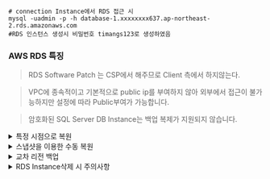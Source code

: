 ```
# connection Instance에서 RDS 접근 시
mysql -uadmin -p -h database-1.xxxxxxxx637.ap-northeast-2.rds.amazonaws.com
#RDS 인스턴스 생성시 비밀번호 timangs123로 생성하였음
```

### AWS RDS 특징

> RDS Software Patch 는 CSP에서 해주므로 Client 측에서 하지않는다.

> VPC에 종속적이고 기본적으로 public ip를 부여하지 않아 외부에서 접근이 불가능하지만 설정에 따라 Public부여가 가능합니다.

> 암호화된 SQL Server DB Instance는 백업 복제가 지원되지 않습니다.

<details>
<summary>특정 시점으로 복원</summary>
  
![image](https://github.com/user-attachments/assets/da2d1eec-a5d5-49f1-bae5-d862e4479144)

![image](https://github.com/user-attachments/assets/05ad0826-74c6-4156-88c5-b92b7eeab94a)

![image](https://github.com/user-attachments/assets/33786907-2c8d-408c-a62f-52afe26cd55c)

![image](https://github.com/user-attachments/assets/8f185918-c187-4438-a9e5-9d4c3f363943)

RDS에서 복원하게 되면 새로운 Instance로 생성된다.

</details>

<details>
<summary>스냅샷을 이용한 수동 복원</summary>

![image](https://github.com/user-attachments/assets/2668ad07-b609-44d2-99c4-39d289952290)

![image](https://github.com/user-attachments/assets/9e19a0d9-087c-4151-b831-4bb5293f1e60)

![image](https://github.com/user-attachments/assets/5c1303e2-7f72-46a7-b268-15a8c715d025)

![image](https://github.com/user-attachments/assets/514b4857-5282-4261-b79a-01d428a75098)


특정 시점으로 복원과 달리 설정이 동일하게 입력되지 않기 때문에 생성 시에 내용을 잘 확인해야 한다.

</details>

<details>
<summary>교차 리전 백업</summary>

![image](https://github.com/user-attachments/assets/3ddc4538-34df-46be-9667-ee8ca3130f2d)

![image](https://github.com/user-attachments/assets/22e1c21a-f94b-4467-b68c-5d7367ec6236)

![image](https://github.com/user-attachments/assets/3377db2c-bfe4-4be4-b318-29243a26fab6)

KMS 키가 필요하지만 본 Database Instance는 Terraform에 의해 생성되어 KMS키를 별도로 요구하지 않는다.

</details>

<details>
<summary>RDS Instance삭제 시 주의사항</summary>

![image](https://github.com/user-attachments/assets/c3d1f6ea-19e8-4e56-8234-7de8ae4eea1e)

최종 스냅샷은 RDS 인스턴스 삭제 직전의 마지막 백업입니다. 실수로 삭제하거나, 삭제 후 데이터 복구가 필요할 때를 대비하는 기능입니다.

자동 백업 보존은 RDS 인스턴스 삭제 후에도 기존에 자동으로 생성되었던 백업들을 일정 기간 동안 유지합니다. 삭제 후에도 이전 시점으로 복구할 가능성을 남겨둡니다.

단, 지금은 테스트로 생성하여 유실될 데이터가 없기 때문에 체크를 해제하여 삭제하여 추가적인 비용이 청구되지 않도록 합니다.

</details>
